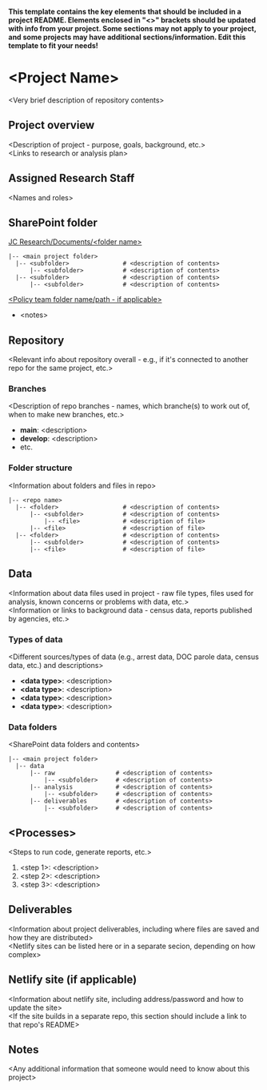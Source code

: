 __This template contains the key elements that should be included in a project README. Elements enclosed in "\<\>" brackets should be updated with info from your project. Some sections may not apply to your project, and some projects may have additional sections/information. Edit this template to fit your needs!__

# \<Project Name\>
\<Very brief description of repository contents\>  

## Project overview  
\<Description of project - purpose, goals, background, etc.\>  
\<Links to research or analysis plan\>  

## Assigned Research Staff
\<Names and roles\>  

## SharePoint folder  
[JC Research/Documents/\<folder name\>](<link-to-folder>)  

```
|-- <main project folder> 
  |-- <subfolder>               # <description of contents>
      |-- <subfolder>           # <description of contents>
  |-- <subfolder>               # <description of contents>
      |-- <subfolder>           # <description of contents>
```  

[\<Policy team folder name/path - if applicable\>](<link-to-folder>)  
  - \<notes\>

## Repository  
\<Relevant info about repository overall - e.g., if it's connected to another repo for the same project, etc.\>

### Branches  
\<Description of repo branches - names, which branche(s) to work out of, when to make new branches, etc.\>
- __main__: \<description\>
- __develop__: \<description\>
- etc.

### Folder structure  
\<Information about folders and files in repo\>   

```
|-- <repo name> 
  |-- <folder>                  # <description of contents>
      |-- <subfolder>           # <description of contents>
          |-- <file>            # <description of file>
      |-- <file>                # <description of file>
  |-- <folder>                  # <description of contents>
      |-- <subfolder>           # <description of contents>
      |-- <file>                # <description of file>      
```

## Data  
\<Information about data files used in project - raw file types, files used for analysis, known concerns or problems with data, etc.\>  
\<Information or links to background data - census data, reports published by agencies, etc.\>

### Types of data
\<Different sources/types of data (e.g., arrest data, DOC parole data, census data, etc.) and descriptions\>   
  - __\<data type\>__: \<description\>  
  - __\<data type\>__: \<description\>  
  - __\<data type\>__: \<description\>  
  - __\<data type\>__: \<description\>  

### Data folders  
\<SharePoint data folders and contents\>

```
|-- <main project folder> 
  |-- data
      |-- raw                 # <description of contents>
          |-- <subfolder>     # <description of contents>          
      |-- analysis            # <description of contents>
          |-- <subfolder>     # <description of contents>
      |-- deliverables        # <description of contents>
          |-- <subfolder>     # <description of contents>      
```  

## \<Processes\>
\<Steps to run code, generate reports, etc.\>

1. \<step 1\>: \<description\>
2. \<step 2\>: \<description\>
3. \<step 3\>: \<description\>

## Deliverables
\<Information about project deliverables, including where files are saved and how they are distributed\>   
\<Netlify sites can be listed here or in a separate secion, depending on how complex\>

## Netlify site (if applicable)
\<Information about netlify site, including address/password and how to update the site\>   
\<If the site builds in a separate repo, this section should include a link to that repo's README\>   

## Notes
\<Any additional information that someone would need to know about this project\>   




